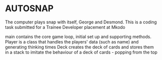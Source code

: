 # AUTOSNAP
The computer plays snap with itself, George and Desmond. This is a coding task submitted for a Trainee Developer placement at Mkodo

main contains the core game loop, initial set up and supporting methods.
Player is a class that handles the players' data (such as name) and generating thinking times
Deck creates the deck of cards and stores them in a stack to imitate the behaviour of a deck of cards - popping from the top
